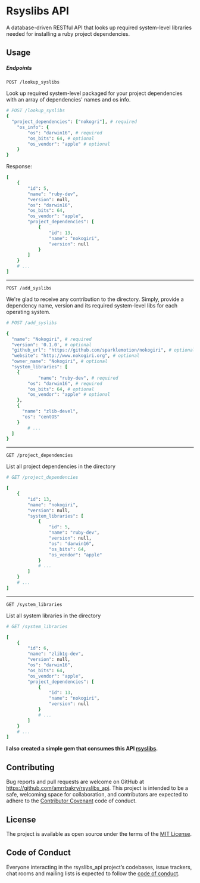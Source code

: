 # Rsyslibs API
A database-driven RESTful API that looks up required system-level libraries needed for installing a ruby project dependencies.
## Usage
##### Endpoints

`POST /lookup_syslibs`

Look up required system-level packaged for your project dependencies with an array of dependencies' names and os info.
```ruby
# POST /lookup_syslibs
{
  "project_dependencies": ["nokogri"], # required
	"os_info": {
		"os": "darwin16", # required
		"os_bits": 64, # optional
		"os_vendor": "apple" # optional
	}
}
```
Response:
```ruby
[
    {
        "id": 5,
        "name": "ruby-dev",
        "version": null,
        "os": "darwin16",
        "os_bits": 64,
        "os_vendor": "apple",
        "project_dependencies": [
            {
                "id": 13,
                "name": "nokogiri",
                "version": null
            }
        ]
    }
    # ...
]
```
---
`POST /add_syslibs`

We're glad to receive any contribution to the directory. Simply, provide a dependency name, version and its required system-level libs for each operating system.
```ruby
# POST /add_syslibs

{
  "name": "Nokogiri", # required
  "version": '0.1.0', # optional
  "github_url": "https://github.com/sparklemotion/nokogiri", # optional
  "website": "http://www.nokogiri.org", # optional
  "owner_name": "Nokogiri", # optional
  "system_libraries": [
    {
		    "name": "ruby-dev", # required
        "os": "darwin16", # required
        "os_bits": 64, # optional
        "os_vendor": "apple" # optional
    },
    {
      "name": "zlib-devel",
      "os": "centOS"
    }
		# ...
  ]
}
```
---
`GET /project_dependencies`

List all project dependencies in the directory
```ruby
# GET /project_dependencies

[
    {
        "id": 13,
        "name": "nokogiri",
        "version": null,
        "system_libraries": [
            {
                "id": 5,
                "name": "ruby-dev",
                "version": null,
                "os": "darwin16",
                "os_bits": 64,
                "os_vendor": "apple"
            }
            # ...
        ]
    }
    # ...
]
```
---
`GET /system_libraries`

List all system libraries in the directory
```ruby
# GET /system_libraries

[
    {
        "id": 6,
        "name": "zlib1g-dev",
        "version": null,
        "os": "darwin16",
        "os_bits": 64,
        "os_vendor": "apple",
        "project_dependencies": [
            {
                "id": 13,
                "name": "nokogiri",
                "version": null
            }
            # ...
        ]
    }
    # ...
]
```
**I also created a simple gem that consumes this API [rsyslibs](https://github.com/Amrrbakry/rsyslibs).**

## Contributing

Bug reports and pull requests are welcome on GitHub at https://github.com/amrrbakry/rsyslibs_api. This project is intended to be a safe, welcoming space for collaboration, and contributors are expected to adhere to the [Contributor Covenant](http://contributor-covenant.org) code of conduct.

## License

The project is available as open source under the terms of the [MIT License](http://opensource.org/licenses/MIT).

## Code of Conduct

Everyone interacting in the rsyslibs_api project’s codebases, issue trackers, chat rooms and mailing lists is expected to follow the [code of conduct](https://github.com/amrrbakry/rsyslibs/blob/master/CODE_OF_CONDUCT.md).
